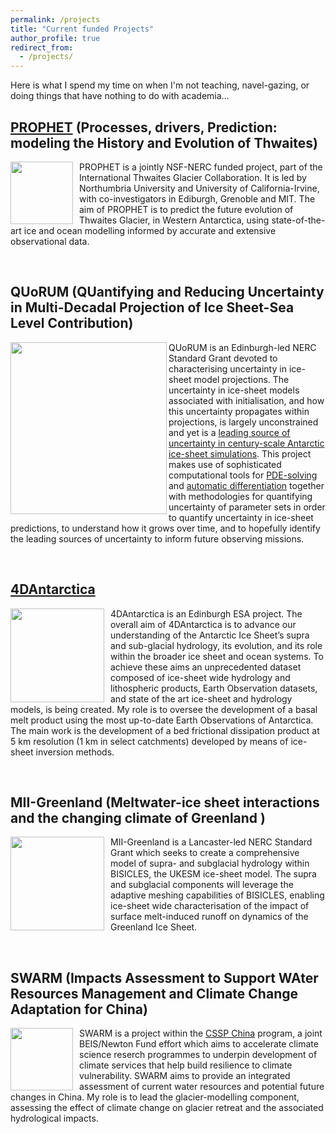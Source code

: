 ```yaml
---
permalink: /projects
title: "Current funded Projects"
author_profile: true
redirect_from: 
  - /projects/
---
```



Here is what I spend my time on when I'm not teaching, navel-gazing, or doing things that have nothing to do with academia...

## [PROPHET](https://thwaitesglacier.org/projects/prophet) (Processes, drivers, Prediction: modeling the History and Evolution of Thwaites)

<img style="float:left; padding-right:10px"  width="100" height="100" src="https://dngoldberg.github.io/files/proj_images/Thwaites_PROPHET.jpg">

PROPHET is a jointly NSF-NERC funded project, part of the International Thwaites Glacier Collaboration. It is led by Northumbria University and University of California-Irvine, with co-investigators in Ediburgh, Grenoble and MIT. The aim of PROPHET is to predict the future evolution of Thwaites Glacier, in Western Antarctica, using state-of-the-art ice and ocean modelling informed by accurate and extensive observational data.

<br />


## QUoRUM (QUantifying and Reducing Uncertainty in Multi-Decadal Projection of Ice Sheet-Sea Level Contribution)

<img align="left" width="250" height="275" src="https://dngoldberg.github.io/files/proj_images/quorumpic.png">

QUoRUM is an Edinburgh-led NERC Standard Grant devoted to characterising uncertainty in ice-sheet model projections. The uncertainty in ice-sheet models associated with initialisation, and how this uncertainty propagates within projections, is largely unconstrained and yet is a [leading source of uncertainty in century-scale Antarctic ice-sheet simulations](https://www.the-cryosphere.net/13/1441/2019/). This project makes use of sophisticated computational tools for [PDE-solving](https://fenicsproject.org) and [automatic differentiation](https://github.com/jrmaddison/tlm_adjoint) together with methodologies for quantifying uncertainty of parameter sets in order to quantify uncertainty in ice-sheet predictions, to understand how it grows over time, and to hopefully identify the leading sources of uncertainty to inform future observing missions.


<br />

## [4DAntarctica](http://4d-antarctica.org/)

<img style="float:left; padding-right:10px"  width="150" height="150" src="https://dngoldberg.github.io/files/proj_images/4dant.png">

4DAntarctica is an Edinburgh ESA project. The overall aim of 4DAntarctica is to advance our understanding of the Antarctic Ice Sheet’s supra and sub-glacial hydrology, its evolution, and its role within the broader ice sheet and ocean systems. To achieve these aims an unprecedented dataset composed of ice-sheet wide hydrology and lithospheric products, Earth Observation datasets, and state of the art ice-sheet and hydrology models, is being created. My role is to oversee the development of a basal melt product using the most up-to-date Earth Observations of Antarctica. The main work is the development of a bed frictional dissipation product at 5 km resolution (1 km in select catchments) developed by means of ice-sheet inversion methods.

<br />

## MII-Greenland (Meltwater-ice sheet interactions and the changing climate of Greenland )

<img style="float:left; padding-right:10px"  width="150" height="150" src="https://dngoldberg.github.io/files/proj_images/mouline.jpg">

MII-Greenland is a Lancaster-led NERC Standard Grant which seeks to create a comprehensive model of supra- and subglacial hydrology within BISICLES, the UKESM ice-sheet model. The supra and subglacial components will leverage the adaptive meshing capabilities of BISICLES, enabling ice-sheet wide characterisation of the impact of surface melt-induced runoff on dynamics of the Greenland Ice Sheet.

<br />

## SWARM (Impacts Assessment to Support WAter Resources Management and Climate Change Adaptation for China)

<img style="float:left; padding-right:10px"  width="100" height="100" src="https://dngoldberg.github.io/files/proj_images/oggm.png">

SWARM is a project within the [CSSP China](https://www.metoffice.gov.uk/research/approach/collaboration/newton/cssp-china/index) program, a joint BEIS/Newton Fund effort which aims to accelerate climate science reserch programmes to underpin development of climate services that help build resilience to climate vulnerability. SWARM aims to provide an integrated assessment of current water resources and potential future changes in China. My role is to lead the glacier-modelling component, assessing the effect of climate change on glacier retreat and the associated hydrological impacts.


